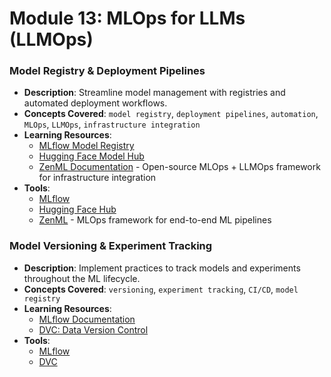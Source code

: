 # Module 13: MLOps for LLMs (LLMOps)

### Model Registry & Deployment Pipelines
- **Description**: Streamline model management with registries and automated deployment workflows.
- **Concepts Covered**: `model registry`, `deployment pipelines`, `automation`, `MLOps`, `LLMOps`, `infrastructure integration`
- **Learning Resources**:
    - [MLflow Model Registry](https://www.mlflow.org/docs/latest/model-registry.html)
    - [Hugging Face Model Hub](https://huggingface.co/models)
    - [ZenML Documentation](https://www.zenml.io/) - Open-source MLOps + LLMOps framework for infrastructure integration
- **Tools**:
    - [MLflow](https://www.mlflow.org/)
    - [Hugging Face Hub](https://huggingface.co/models)
    - [ZenML](https://www.zenml.io/) - MLOps framework for end-to-end ML pipelines

### Model Versioning & Experiment Tracking
- **Description**: Implement practices to track models and experiments throughout the ML lifecycle.
- **Concepts Covered**: `versioning`, `experiment tracking`, `CI/CD`, `model registry`
- **Learning Resources**:
  - [MLflow Documentation](https://www.mlflow.org/)
  - [DVC: Data Version Control](https://dvc.org/)
- **Tools**:
  - [MLflow](https://www.mlflow.org/)
  - [DVC](https://dvc.org/)